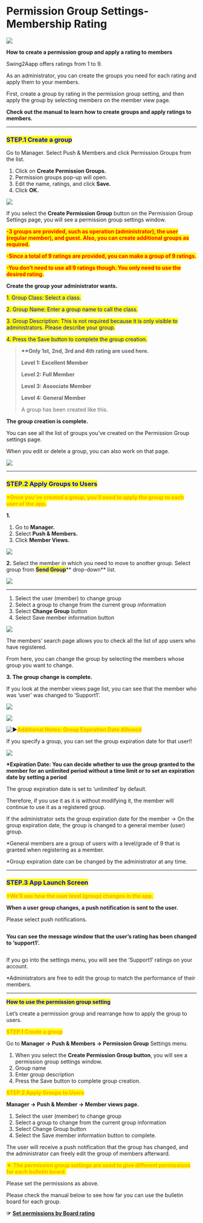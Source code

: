 # Permission Group Settings-Membership Rating

![](https://support.swing2app.com/wp-content/uploads/2018/10/Membership\_rating.png)

**How to create a permission group and apply a rating to members**

Swing2Aapp offers ratings from 1 to 9.

As an administrator, you can create the groups you need for each rating and apply them to your members.

First, create a group by rating in the permission group setting, and then apply the group by selecting members on the member view page.

**Check out the manual to learn how to create groups and apply ratings to members.**

***

### <mark style="color:blue;">**STEP.1 Create a group**</mark>

Go to Manager. Select Push & Members and click Permission Groups from the list.

1. Click on **Create Permission Groups.**
2. Permission groups pop-up will open.
3. Edit the name, ratings, and click **Save.**
4. Click **OK.**

![](https://support.swing2app.com/wp-content/uploads/2018/10/b39-copy-e1594983122215.png)

If you select the **Create Permission Group** button on the Permission Group Settings page, you will see a permission group settings window.

<mark style="color:red;">**-3 groups are provided, such as operation (administrator), the user (regular member), and guest. Also, you can create additional groups as required.**</mark>

<mark style="color:red;">**-Since a total of 9 ratings are provided, you can make a group of 9 ratings.**</mark>

<mark style="color:red;">**-You don’t need to use all 9 ratings though. You only need to use the desired rating.**</mark>



**Create the group your administrator wants.**

<mark style="color:blue;">1. Group Class: Select a class.</mark>

<mark style="color:blue;">2. Group Name: Enter a group name to call the class.</mark>

<mark style="color:blue;">3. Group Description: This is not required because it is only visible to administrators. Please describe your group.</mark>

<mark style="color:blue;">4. Press the Save button to complete the group creation.</mark>

> **\*\*Only 1st, 2nd, 3rd and 4th rating are used here.**&#x20;
>
> **Level 1: Excellent Member**
>
> **Level 2: Full Member**
>
> **Level 3: Associate Member**
>
> **Level 4: General Member**
>
> A group has been created like this.



**The group creation is complete.**

You can see all the list of groups you’ve created on the Permission Group settings page.

When you edit or delete a group, you can also work on that page.

![](https://support.swing2app.com/wp-content/uploads/2018/10/Screenshot-2020-04-20-at-22.46.14.png)

***

### <mark style="color:blue;">**STEP.2 Apply Groups to Users**</mark>

<mark style="color:orange;">**\*Once you’ve created a group, you’ll need to apply the group to each user of the app.**</mark>

**1.**

1. Go to **Manager.**&#x20;
2. Select **Push & Members.**
3. Click **Member Views.**&#x20;

![](https://support.swing2app.com/wp-content/uploads/2018/10/w-1.png)

**2.** Select the member in which you need to move to another group. Select group from <mark style="color:blue;">**Send Group**</mark>** drop-down** list.

![](https://support.swing2app.com/wp-content/uploads/2018/09/b41.png)

***

1. Select the user (member) to change group
2. Select a group to change from the current group information
3. Select **Change Group** button
4. Select Save member information button

![](https://support.swing2app.com/wp-content/uploads/2018/10/push.png)

The members’ search page allows you to check all the list of app users who have registered.

From here, you can change the group by selecting the members whose group you want to change.



**3. The group change is complete.**

If you look at the member views page list, you can see that the member who was ‘user’ was changed to ‘Support1’.

![](https://support.swing2app.com/wp-content/uploads/2018/10/chgp.png)

![](https://wp.swing2app.co.kr/wp-content/uploads/2020/07/%EC%BA%A1%EC%B2%98.png)

<img src="https://s.w.org/images/core/emoji/11/svg/25b6.svg" alt="▶" data-size="line"><mark style="color:orange;">**Additional Notes: Group Expiration Date Allowed**</mark>

If you specify a group, you can set the group expiration date for that user!!

![](https://support.swing2app.com/wp-content/uploads/2018/10/Group-2853.png)

**\*Expiration Date: You can decide whether to use the group granted to the member for an unlimited period without a time limit or to set an expiration date by setting a period**

The group expiration date is set to ‘unlimited’ by default.

Therefore, if you use it as it is without modifying it, the member will continue to use it as a registered group.

If the administrator sets the group expiration date for the member → On the group expiration date, the group is changed to a general member (user) group.

\*General members are a group of users with a level/grade of 9 that is granted when registering as a member.

\*Group expiration date can be changed by the administrator at any time.

***

### <mark style="color:blue;">**STEP.3 App Launch Screen**</mark>

<mark style="color:orange;">**\*We’ll see how the user level (group) changes in the app.**</mark>

**When a user group changes, a push notification is sent to the user.**

Please select push notifications.

<figure><img src="../../../.gitbook/assets/ch@f3x.png" alt=""><figcaption></figcaption></figure>

**You can see the message window that the user’s rating has been changed to ‘support1’.**

<figure><img src="../../../.gitbook/assets/ch1x@3x.png" alt=""><figcaption></figcaption></figure>

If you go into the settings menu, you will see the ‘Support1’ ratings on your account.

\*Administrators are free to edit the group to match the performance of their members.

***

<mark style="color:blue;">**How to use the permission group setting**</mark>

Let’s create a permission group and rearrange how to apply the group to users.

<mark style="color:orange;">**STEP.1 Create a group**</mark>

Go to **Manager → Push & Members → Permission Group** Settings menu.

1. When you select the **Create Permission Group button**, you will see a permission group settings window.
2. Group name
3. Enter group description
4. Press the Save button to complete group creation.



<mark style="color:orange;">**STEP.2 Apply Groups to Users**</mark>

**Manager → Push & Member → Member views page.**

1. Select the user (member) to change group
2. Select a group to change from the current group information
3. Select Change Group button
4. Select the Save member information button to complete.

The user will receive a push notification that the group has changed, and the administrator can freely edit the group of members afterward.

<mark style="color:orange;">**★ The permission group settings are used to give different permissions for each bulletin board.**</mark>

Please set the permissions as above.

Please check the manual below to see how far you can use the bulletin board for each group.

**☞** [**Set permissions by Board rating**](../board/create-bulletin-board-by-membership-level.md)
